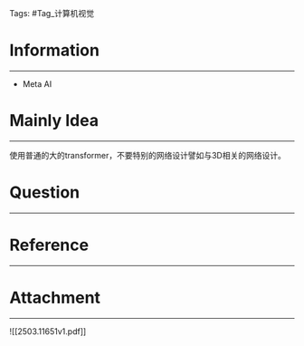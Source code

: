 Tags: #Tag_计算机视觉 
# Information
---
- Meta AI

# Mainly Idea
---
使用普通的大的transformer，不要特别的网络设计譬如与3D相关的网络设计。

# Question
---


# Reference
---


# Attachment
---
![[2503.11651v1.pdf]]